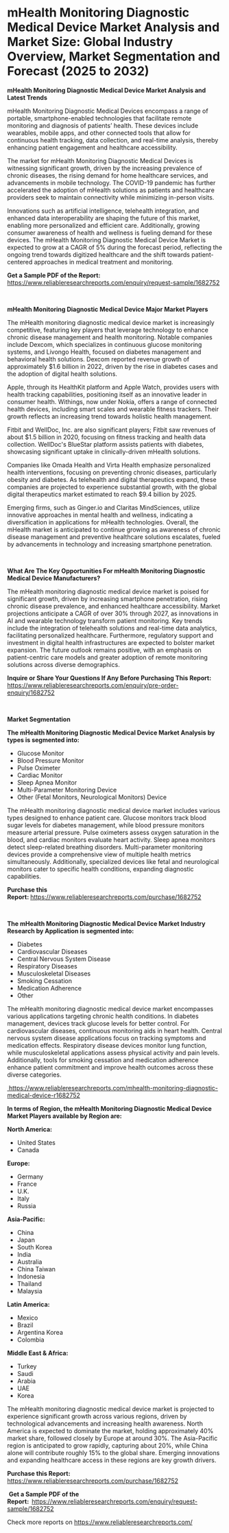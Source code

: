 <p><h1>mHealth Monitoring Diagnostic Medical Device Market Analysis and Market Size: Global Industry Overview, Market Segmentation and Forecast (2025 to 2032)</h1></p><p><strong>mHealth Monitoring Diagnostic Medical Device Market Analysis and Latest Trends</strong></p>
<p><p>mHealth Monitoring Diagnostic Medical Devices encompass a range of portable, smartphone-enabled technologies that facilitate remote monitoring and diagnosis of patients’ health. These devices include wearables, mobile apps, and other connected tools that allow for continuous health tracking, data collection, and real-time analysis, thereby enhancing patient engagement and healthcare accessibility.</p><p>The market for mHealth Monitoring Diagnostic Medical Devices is witnessing significant growth, driven by the increasing prevalence of chronic diseases, the rising demand for home healthcare services, and advancements in mobile technology. The COVID-19 pandemic has further accelerated the adoption of mHealth solutions as patients and healthcare providers seek to maintain connectivity while minimizing in-person visits.</p><p>Innovations such as artificial intelligence, telehealth integration, and enhanced data interoperability are shaping the future of this market, enabling more personalized and efficient care. Additionally, growing consumer awareness of health and wellness is fueling demand for these devices. The mHealth Monitoring Diagnostic Medical Device Market is expected to grow at a CAGR of 5% during the forecast period, reflecting the ongoing trend towards digitized healthcare and the shift towards patient-centered approaches in medical treatment and monitoring.</p></p>
<p><strong>Get a Sample PDF of the Report:&nbsp;</strong> <a href="https://www.reliableresearchreports.com/enquiry/request-sample/1682752?utm_campaign=2395&utm_medium=2&utm_source=Github&utm_content=ia&utm_term=26032025&utm_id=mhealth-monitoring-diagnostic-medical-device">https://www.reliableresearchreports.com/enquiry/request-sample/1682752</a></p>
<p>&nbsp;</p>
<p><strong>mHealth Monitoring Diagnostic Medical Device Major Market Players</strong></p>
<p><p>The mHealth monitoring diagnostic medical device market is increasingly competitive, featuring key players that leverage technology to enhance chronic disease management and health monitoring. Notable companies include Dexcom, which specializes in continuous glucose monitoring systems, and Livongo Health, focused on diabetes management and behavioral health solutions. Dexcom reported revenue growth of approximately $1.6 billion in 2022, driven by the rise in diabetes cases and the adoption of digital health solutions.</p><p>Apple, through its HealthKit platform and Apple Watch, provides users with health tracking capabilities, positioning itself as an innovative leader in consumer health. Withings, now under Nokia, offers a range of connected health devices, including smart scales and wearable fitness trackers. Their growth reflects an increasing trend towards holistic health management.</p><p>Fitbit and WellDoc, Inc. are also significant players; Fitbit saw revenues of about $1.5 billion in 2020, focusing on fitness tracking and health data collection. WellDoc's BlueStar platform assists patients with diabetes, showcasing significant uptake in clinically-driven mHealth solutions.</p><p>Companies like Omada Health and Virta Health emphasize personalized health interventions, focusing on preventing chronic diseases, particularly obesity and diabetes. As telehealth and digital therapeutics expand, these companies are projected to experience substantial growth, with the global digital therapeutics market estimated to reach $9.4 billion by 2025.</p><p>Emerging firms, such as Ginger.io and Claritas MindSciences, utilize innovative approaches in mental health and wellness, indicating a diversification in applications for mHealth technologies. Overall, the mHealth market is anticipated to continue growing as awareness of chronic disease management and preventive healthcare solutions escalates, fueled by advancements in technology and increasing smartphone penetration.</p></p>
<p>&nbsp;</p>
<p><strong>What Are The Key Opportunities For mHealth Monitoring Diagnostic Medical Device Manufacturers?</strong></p>
<p><p>The mHealth monitoring diagnostic medical device market is poised for significant growth, driven by increasing smartphone penetration, rising chronic disease prevalence, and enhanced healthcare accessibility. Market projections anticipate a CAGR of over 30% through 2027, as innovations in AI and wearable technology transform patient monitoring. Key trends include the integration of telehealth solutions and real-time data analytics, facilitating personalized healthcare. Furthermore, regulatory support and investment in digital health infrastructures are expected to bolster market expansion. The future outlook remains positive, with an emphasis on patient-centric care models and greater adoption of remote monitoring solutions across diverse demographics.</p></p>
<p><strong>Inquire or Share Your Questions If Any Before Purchasing This Report:</strong> <a href="https://www.reliableresearchreports.com/enquiry/pre-order-enquiry/1682752?utm_campaign=2395&utm_medium=2&utm_source=Github&utm_content=ia&utm_term=26032025&utm_id=mhealth-monitoring-diagnostic-medical-device">https://www.reliableresearchreports.com/enquiry/pre-order-enquiry/1682752</a></p>
<p>&nbsp;</p>
<p><strong>Market Segmentation</strong></p>
<p><strong>The mHealth Monitoring Diagnostic Medical Device Market Analysis by types is segmented into:</strong></p>
<p><ul><li>Glucose Monitor</li><li>Blood Pressure Monitor</li><li>Pulse Oximeter</li><li>Cardiac Monitor</li><li>Sleep Apnea Monitor</li><li>Multi-Parameter Monitoring Device</li><li>Other (Fetal Monitors, Neurological Monitors) Device</li></ul></p>
<p><p>The mHealth monitoring diagnostic medical device market includes various types designed to enhance patient care. Glucose monitors track blood sugar levels for diabetes management, while blood pressure monitors measure arterial pressure. Pulse oximeters assess oxygen saturation in the blood, and cardiac monitors evaluate heart activity. Sleep apnea monitors detect sleep-related breathing disorders. Multi-parameter monitoring devices provide a comprehensive view of multiple health metrics simultaneously. Additionally, specialized devices like fetal and neurological monitors cater to specific health conditions, expanding diagnostic capabilities.</p></p>
<p><strong>Purchase this Report:&nbsp;</strong><a href="https://www.reliableresearchreports.com/purchase/1682752?utm_campaign=2395&utm_medium=2&utm_source=Github&utm_content=ia&utm_term=26032025&utm_id=mhealth-monitoring-diagnostic-medical-device">https://www.reliableresearchreports.com/purchase/1682752</a></p>
<p>&nbsp;</p>
<p><strong>The mHealth Monitoring Diagnostic Medical Device Market Industry Research by Application is segmented into:</strong></p>
<p><ul><li>Diabetes</li><li>Cardiovascular Diseases</li><li>Central Nervous System Disease</li><li>Respiratory Diseases</li><li>Musculoskeletal Diseases</li><li>Smoking Cessation</li><li>Medication Adherence</li><li>Other</li></ul></p>
<p><p>The mHealth monitoring diagnostic medical device market encompasses various applications targeting chronic health conditions. In diabetes management, devices track glucose levels for better control. For cardiovascular diseases, continuous monitoring aids in heart health. Central nervous system disease applications focus on tracking symptoms and medication effects. Respiratory disease devices monitor lung function, while musculoskeletal applications assess physical activity and pain levels. Additionally, tools for smoking cessation and medication adherence enhance patient commitment and improve health outcomes across these diverse categories.</p></p>
<p><a href="https://www.reliableresearchreports.com/mhealth-monitoring-diagnostic-medical-device-r1682752?utm_campaign=2395&utm_medium=2&utm_source=Github&utm_content=ia&utm_term=26032025&utm_id=mhealth-monitoring-diagnostic-medical-device">&nbsp;https://www.reliableresearchreports.com/mhealth-monitoring-diagnostic-medical-device-r1682752</a></p>
<p><strong>In terms of Region, the mHealth Monitoring Diagnostic Medical Device Market Players available by Region are:</strong></p>
<p>
    <p> <strong> North America: </strong>
        <ul>
            <li>United States</li>
            <li>Canada</li>
        </ul>
        </p> 
    <p> <strong> Europe: </strong>
        <ul>
            <li>Germany</li>
            <li>France</li>
            <li>U.K.</li>
            <li>Italy</li>
            <li>Russia</li>
        </ul>
        </p> 
    <p> <strong> Asia-Pacific: </strong>
        <ul>
            <li>China</li>
            <li>Japan</li>
            <li>South Korea</li>
            <li>India</li>
            <li>Australia</li>
            <li>China Taiwan</li>
            <li>Indonesia</li>
            <li>Thailand</li>
            <li>Malaysia</li>
        </ul>
        </p> 
    <p> <strong> Latin America: </strong>
        <ul>
            <li>Mexico</li>
            <li>Brazil</li>
            <li>Argentina Korea</li>
            <li>Colombia</li>
        </ul>
        </p> 
    <p> <strong> Middle East & Africa: </strong>
        <ul>
            <li>Turkey</li>
            <li>Saudi</li>
            <li>Arabia</li>
            <li>UAE</li>
            <li>Korea</li>
        </ul>
    </p>
    </p>
<p><p>The mHealth monitoring diagnostic medical device market is projected to experience significant growth across various regions, driven by technological advancements and increasing health awareness. North America is expected to dominate the market, holding approximately 40% market share, followed closely by Europe at around 30%. The Asia-Pacific region is anticipated to grow rapidly, capturing about 20%, while China alone will contribute roughly 15% to the global share. Emerging innovations and expanding healthcare access in these regions are key growth drivers.</p></p>
<p><strong>Purchase this Report: </strong><a href="https://www.reliableresearchreports.com/purchase/1682752?utm_campaign=2395&utm_medium=2&utm_source=Github&utm_content=ia&utm_term=26032025&utm_id=mhealth-monitoring-diagnostic-medical-device">https://www.reliableresearchreports.com/purchase/1682752</a></p>
<p>&nbsp;<strong>Get a Sample PDF of the Report:&nbsp;&nbsp;</strong><a href="https://www.reliableresearchreports.com/enquiry/request-sample/1682752?utm_campaign=2395&utm_medium=2&utm_source=Github&utm_content=ia&utm_term=26032025&utm_id=mhealth-monitoring-diagnostic-medical-device">https://www.reliableresearchreports.com/enquiry/request-sample/1682752</a></p>
<p><strong></strong></p>
<p>Check more reports on <a href="https://www.reliableresearchreports.com/?utm_campaign=2395&utm_medium=2&utm_source=Github&utm_content=ia&utm_term=26032025&utm_id=mhealth-monitoring-diagnostic-medical-device">https://www.reliableresearchreports.com/</a></p>